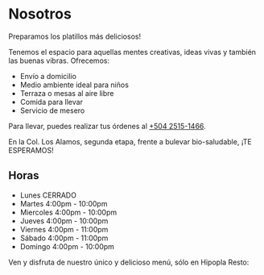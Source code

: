 # Nosotros

Preparamos los platillos más deliciosos!

Tenemos el espacio para aquellas mentes creativas, ideas vivas y también las buenas vibras. Ofrecemos:

- Envío a domicilio
- Medio ambiente ideal para niños
- Terraza o mesas al aire libre
- Comida para llevar
- Servicio de mesero

Para llevar, puedes realizar tus órdenes al [+504 2515-1466](tel:504-2525-1466).

En la Col. Los Alamos, segunda etapa, frente a bulevar bio-saludable, ¡TE ESPERAMOS!


## Horas

- Lunes CERRADO
- Martes 4:00pm - 10:00pm
- Miercoles 4:00pm - 10:00pm
- Jueves 4:00pm - 10:00pm
- Viernes 4:00pm - 11:00pm
- Sábado 4:00pm - 11:00pm
- Domingo 4:00pm - 10:00pm



Ven y disfruta de nuestro único y delicioso menú, sólo en Hipopla Resto:
